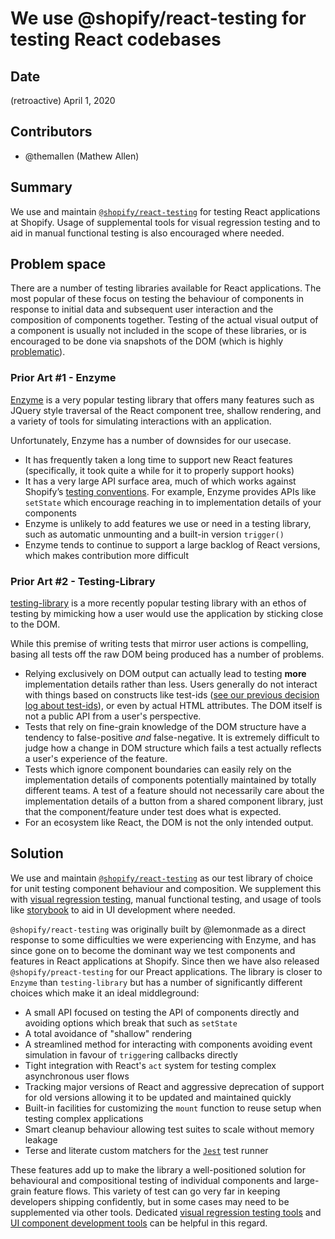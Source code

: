 # We use @shopify/react-testing for testing React codebases

## Date

(retroactive) April 1, 2020

## Contributors

- @themallen (Mathew Allen)

## Summary

We use and maintain [`@shopify/react-testing`](https://github.com/Shopify/quilt/blob/master/packages/react-testing/README.md) for testing React applications at Shopify. Usage of supplemental tools for visual regression testing and to aid in manual functional testing is also encouraged where needed.

## Problem space

There are a number of testing libraries available for React applications. The most popular of these focus on testing the behaviour of components in response to initial data and subsequent user interaction and the composition of components together. Testing of the actual visual output of a component is usually not included in the scope of these libraries, or is encouraged to be done via snapshots of the DOM (which is highly [problematic](https://github.com/Shopify/web-foundation/blob/main/handbook/Decision%20records/03%20-%20We%20do%20not%20use%20Jest%20snapshot%20tests.md)).

### Prior Art #1 - Enzyme

[Enzyme](https://enzymejs.github.io/enzyme/) is a very popular testing library that offers many features such as JQuery style traversal of the React component tree, shallow rendering, and a variety of tools for simulating interactions with an application.

Unfortunately, Enzyme has a number of downsides for our usecase.

- It has frequently taken a long time to support new React features (specifically, it took quite a while for it to properly support hooks)
- It has a very large API surface area, much of which works against Shopify’s [testing conventions](https://github.com/Shopify/web-foundation/blob/main/Best%20practices/react/Testing.md). For example, Enzyme provides APIs like `setState` which encourage reaching in to implementation details of your components
- Enzyme is unlikely to add features we use or need in a testing library, such as automatic unmounting and a built-in version `trigger()`
- Enzyme tends to continue to support a large backlog of React versions, which makes contribution more difficult

### Prior Art #2 - Testing-Library

[testing-library](https://testing-library.com/docs/react-testing-library/intro) is a more recently popular testing library with an ethos of testing by mimicking how a user would use the application by sticking close to the DOM.

While this premise of writing tests that mirror user actions is compelling, basing all tests off the raw DOM being produced has a number of problems.

- Relying exclusively on DOM output can actually lead to testing **more** implementation details rather than less. Users generally do not interact with things based on constructs like test-ids ([see our previous decision log about test-ids](https://github.com/Shopify/web-foundation/blob/main/handbook/Decision%20records/04%20-%20We%20do%20not%20use%20test%20IDs.md)), or even by actual HTML attributes. The DOM itself is not a public API from a user's perspective.
- Tests that rely on fine-grain knowledge of the DOM structure have a tendency to false-positive _and_ false-negative. It is extremely difficult to judge how a change in DOM structure which fails a test actually reflects a user's experience of the feature.
- Tests which ignore component boundaries can easily rely on the implementation details of components potentially maintained by totally different teams. A test of a feature should not necessarily care about the implementation details of a button from a shared component library, just that the component/feature under test does what is expected.
- For an ecosystem like React, the DOM is not the only intended output.

## Solution

We use and maintain [`@shopify/react-testing`](https://github.com/Shopify/quilt/blob/main/packages/react-testing/README.md) as our test library of choice for unit testing component behaviour and composition. We supplement this with [visual regression testing](https://percy.io/), manual functional testing, and usage of tools like [storybook](https://storybook.js.org/) to aid in UI development where needed.

`@shopify/react-testing` was originally built by @lemonmade as a direct response to some difficulties we were experiencing with Enzyme, and has since gone on to become the dominant way we test components and features in React applications at Shopify. Since then we have also released `@shopify/preact-testing` for our Preact applications. The library is closer to `Enzyme` than `testing-library` but has a number of significantly different choices which make it an ideal middleground:

- A small API focused on testing the API of components directly and avoiding options which break that such as `setState`
- A total avoidance of "shallow" rendering
- A streamlined method for interacting with components avoiding event simulation in favour of `trigger`ing callbacks directly
- Tight integration with React's `act` system for testing complex asynchronous user flows
- Tracking major versions of React and aggressive deprecation of support for old versions allowing it to be updated and maintained quickly
- Built-in facilities for customizing the `mount` function to reuse setup when testing complex applications
- Smart cleanup behaviour allowing test suites to scale without memory leakage
- Terse and literate custom matchers for the [`Jest`](https://www.npmjs.com/package/jest) test runner

These features add up to make the library a well-positioned solution for behavioural and compositional testing of individual components and large-grain feature flows. This variety of test can go very far in keeping developers shipping confidently, but in some cases may need to be supplemented via other tools. Dedicated [visual regression testing tools](https://percy.io/) and [UI component development tools](https://storybook.js.org/) can be helpful in this regard.

